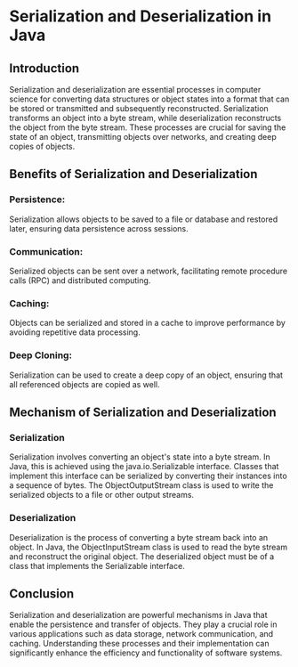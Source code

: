 ﻿# Serialization and Deserialization in Java
 ## Introduction
 Serialization and deserialization are essential processes in computer science for converting data structures or object states into a format that can be stored or transmitted and subsequently reconstructed. Serialization transforms an object into a byte stream, while deserialization reconstructs the object from the byte stream. These processes are crucial for saving the state of an object, transmitting objects over networks, and creating deep copies of objects.

## Benefits of Serialization and Deserialization
### Persistence: 
Serialization allows objects to be saved to a file or database and restored later, ensuring data persistence across sessions.
### Communication: 
Serialized objects can be sent over a network, facilitating remote procedure calls (RPC) and distributed computing.
### Caching: 
Objects can be serialized and stored in a cache to improve performance by avoiding repetitive data processing.
### Deep Cloning: 
Serialization can be used to create a deep copy of an object, ensuring that all referenced objects are copied as well.
## Mechanism of Serialization and Deserialization
### Serialization
Serialization involves converting an object's state into a byte stream. In Java, this is achieved using the java.io.Serializable interface. Classes that implement this interface can be serialized by converting their instances into a sequence of bytes. The ObjectOutputStream class is used to write the serialized objects to a file or other output streams.
### Deserialization
Deserialization is the process of converting a byte stream back into an object. In Java, the ObjectInputStream class is used to read the byte stream and reconstruct the original object. The deserialized object must be of a class that implements the Serializable interface.
## Conclusion
Serialization and deserialization are powerful mechanisms in Java that enable the persistence and transfer of objects. They play a crucial role in various applications such as data storage, network communication, and caching. Understanding these processes and their implementation can significantly enhance the efficiency and functionality of software systems.


